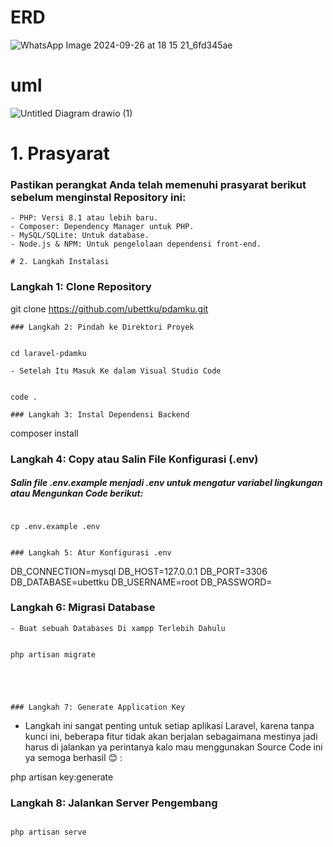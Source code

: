 # ERD
![WhatsApp Image 2024-09-26 at 18 15 21_6fd345ae](https://github.com/user-attachments/assets/0aafb8fb-b19d-4ec5-8eae-82b3f6e03d22)
# uml
![Untitled Diagram drawio (1)](https://github.com/user-attachments/assets/e5d69ebd-fcf6-4692-9500-3b7b9a156576)

# 1. Prasyarat 
### Pastikan perangkat Anda telah memenuhi prasyarat berikut sebelum menginstal Repository ini:
```
- PHP: Versi 8.1 atau lebih baru.
- Composer: Dependency Manager untuk PHP.
- MySQL/SQLite: Untuk database.
- Node.js & NPM: Untuk pengelolaan dependensi front-end.
  
# 2. Langkah Instalasi  
```
### Langkah 1: Clone Repository 
git clone https://github.com/ubettku/pdamku.git

```
### Langkah 2: Pindah ke Direktori Proyek 


cd laravel-pdamku

- Setelah Itu Masuk Ke dalam Visual Studio Code


code .

### Langkah 3: Instal Dependensi Backend
```
composer install


### Langkah 4: Copy atau Salin File Konfigurasi (.env)

##### Salin file .env.example menjadi .env untuk mengatur variabel lingkungan atau Mengunkan Code berikut:
```

cp .env.example .env


### Langkah 5: Atur Konfigurasi .env
```

 DB_CONNECTION=mysql
 DB_HOST=127.0.0.1
 DB_PORT=3306
 DB_DATABASE=ubettku
 DB_USERNAME=root
 DB_PASSWORD=


### Langkah 6: Migrasi Database
```
- Buat sebuah Databases Di xampp Terlebih Dahulu


php artisan migrate





### Langkah 7: Generate Application Key
```
- Langkah ini sangat penting untuk setiap aplikasi Laravel, karena tanpa kunci ini, beberapa fitur tidak akan berjalan sebagaimana mestinya jadi harus di jalankan ya perintanya kalo mau menggunakan Source Code ini ya semoga berhasil :blush: :


php artisan key:generate


### Langkah 8: Jalankan Server Pengembang
```

php artisan serve



